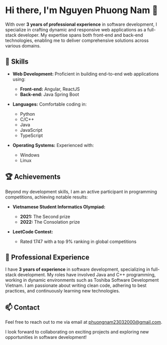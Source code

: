 # Hi there, I'm Nguyen Phuong Nam 👋

With over **3 years of professional experience** in software development, I specialize in crafting dynamic and responsive web applications as a full-stack developer. My expertise spans both front-end and back-end technologies, enabling me to deliver comprehensive solutions across various domains.

## 🚀 Skills

- **Web Development:** Proficient in building end-to-end web applications using:
  - **Front-end:** Angular, ReactJS
  - **Back-end:** Java Spring Boot

- **Languages:** Comfortable coding in:
  - Python
  - C/C++
  - Java
  - JavaScript
  - TypeScript

- **Operating Systems:** Experienced with:
  - Windows
  - Linux

## 🏆 Achievements

Beyond my development skills, I am an active participant in programming competitions, achieving notable results:

- **Vietnamese Student Informatics Olympiad:**
  - **2021:** The Second prize 
  - **2022:**  The Consolation prize

- **LeetCode Contest:**
  - Rated 1747 with a top 9% ranking in global competitions


## 💼 Professional Experience

I have **3 years of experience** in software development, specializing in full-stack development. My roles have involved Java and C++ programming, working in dynamic environments such as Toshiba Software Development Vietnam. I am passionate about writing clean code, adhering to best practices, and continuously learning new technologies.

## 📫 Contact

Feel free to reach out to me via email at [phuongnam23032000@gmail.com](mailto:phuongnam23032000@gmail.com).

I look forward to collaborating on exciting projects and exploring new opportunities in software development!

